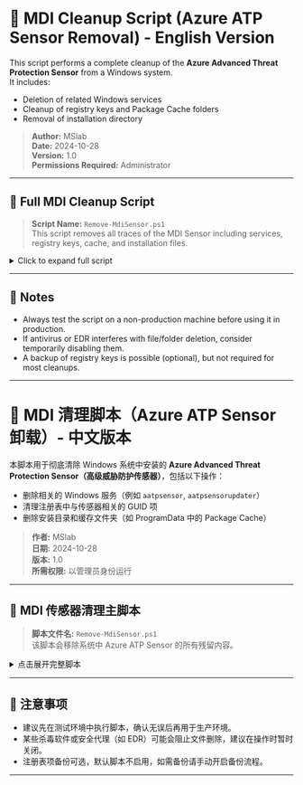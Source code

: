 # 🧹 MDI Cleanup Script (Azure ATP Sensor Removal) - English Version

This script performs a complete cleanup of the **Azure Advanced Threat Protection Sensor** from a Windows system.  
It includes:
- Deletion of related Windows services
- Cleanup of registry keys and Package Cache folders
- Removal of installation directory

> **Author:** MSlab  
> **Date:** 2024-10-28  
> **Version:** 1.0  
> **Permissions Required:** Administrator  

---

## 🧼 Full MDI Cleanup Script

> **Script Name:** `Remove-MdiSensor.ps1`  
> This script removes all traces of the MDI Sensor including services, registry keys, cache, and installation files.

<details>
<summary>Click to expand full script</summary>

```powershell
<#
.SYNOPSIS
    This PowerShell script fully removes all traces of the "Azure Advanced Threat Protection Sensor" from a Windows system.

.DESCRIPTION
    The script performs the following tasks:
    - Stops and deletes the related Windows services (`aatpsensor`, `aatpsensorupdater`)
    - Searches the registry for GUIDs associated with the sensor
    - Deletes registry entries and Package Cache folders matching those GUIDs
    - Deletes the sensor installation folder from "C:\Program Files"
    - Logs all actions and results for auditing

.PARAMETER searchTerm
    The display name of the target application in the registry (e.g., "Azure Advanced Threat Protection Sensor").

.PARAMETER logFile
    The path to a log file used to record all operations.

.NOTES
    Version   : 1.0
    Author    : MSlab
    Date      : 2024-10-28
    Requires  : Administrator privileges

.EXAMPLE
    1. Open PowerShell as Administrator.
    2. Navigate to the script's directory.
    3. Run the script using:
        .\Remove-MdiSensor.ps1

    You will be prompted for:
    - Confirmation to stop and delete related services
    - Confirmation to delete registry keys and cache folders
    - Confirmation to delete the installation folder

    A log file will be created at the script's location: MdiServiceDeletionLog.txt
#>
````

</details>

---

## 📝 Notes

* Always test the script on a non-production machine before using it in production.
* If antivirus or EDR interferes with file/folder deletion, consider temporarily disabling them.
* A backup of registry keys is possible (optional), but not required for most cleanups.

---


# 🧹 MDI 清理脚本（Azure ATP Sensor 卸载）- 中文版本

本脚本用于彻底清除 Windows 系统中安装的 **Azure Advanced Threat Protection Sensor（高级威胁防护传感器）**，包括以下操作：

- 删除相关的 Windows 服务（例如 `aatpsensor`, `aatpsensorupdater`）
- 清理注册表中与传感器相关的 GUID 项
- 删除安装目录和缓存文件夹（如 ProgramData 中的 Package Cache）

> **作者:** MSlab  
> **日期:** 2024-10-28  
> **版本:** 1.0  
> **所需权限:** 以管理员身份运行  

---

## 🧼 MDI 传感器清理主脚本

> **脚本文件名:** `Remove-MdiSensor.ps1`  
> 该脚本会移除系统中 Azure ATP Sensor 的所有残留内容。

<details>
<summary>点击展开完整脚本</summary>

```powershell
<#
.SYNOPSIS
    此 PowerShell 脚本可彻底删除系统中 Azure ATP Sensor 的所有相关内容。

.DESCRIPTION
    主要功能包括：
    - 停止并删除服务（aatpsensor 与 aatpsensorupdater）
    - 查找与传感器相关的注册表 GUID 并清理注册表
    - 删除 ProgramData 中的缓存目录
    - 删除安装路径（通常位于 "C:\Program Files"）
    - 将所有操作记录到日志文件中

.PARAMETER searchTerm
    注册表中用于识别目标程序的名称（如 "Azure Advanced Threat Protection Sensor"）。

.PARAMETER logFile
    日志记录文件的完整路径。

.NOTES
    版本     : 1.0  
    作者     : MSlab  
    日期     : 2024-10-28  
    所需权限 : 管理员权限

.EXAMPLE
    使用方法如下：
    1. 以管理员身份打开 PowerShell
    2. 切换至脚本所在目录
    3. 执行以下命令：
        .\Remove-MdiSensor.ps1

    脚本会提示确认以下操作：
    - 是否停止并删除相关服务
    - 是否删除注册表项和缓存文件夹
    - 是否删除安装目录

    脚本会在当前目录生成日志文件：MdiServiceDeletionLog.txt
#>
````

</details>

---

## 📝 注意事项

* 建议先在测试环境中执行脚本，确认无误后再用于生产环境。
* 某些杀毒软件或安全代理（如 EDR）可能会阻止文件删除，建议在操作时暂时关闭。
* 注册表项备份可选，默认脚本不启用，如需备份请手动开启备份流程。

---
